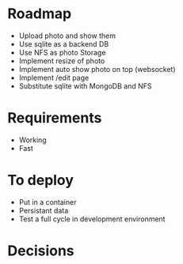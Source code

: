 # Roadmap

- Upload photo and show them
- Use sqlite as a backend DB
- Use NFS as photo Storage
- Implement resize of photo
- Implement auto show photo on top (websocket)
- Implement /edit page
- Substitute sqlite with MongoDB and NFS

# Requirements

- Working
- Fast

# To deploy

- Put in a container
- Persistant data
- Test a full cycle in development environment

# Decisions


